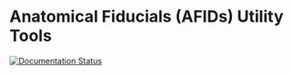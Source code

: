 # Anatomical Fiducials (AFIDs) Utility Tools

[![Documentation Status](https://readthedocs.org/projects/afids-utils/badge/?version=latest)](https://afids-utils.readthedocs.io/en/latest/?badge=latest)